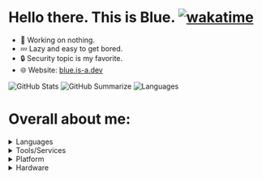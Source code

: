 # Hello there. This is Blue. [![wakatime](https://wakatime.com/badge/user/4a61584b-76a5-4b28-9ec2-4ebad12be49f.svg?style=flat)](https://wakatime.com/@4a61584b-76a5-4b28-9ec2-4ebad12be49f)
- 🔭 Working on nothing.
- 💤 Lazy and easy to get bored.
- 🔒 Security topic is my favorite.
- 🌐 Website: [blue.is-a.dev](https://blue.is-a.dev)

![GitHub Stats](http://github-profile-summary-cards.vercel.app/api/cards/profile-details?username=jimmy-blue&theme=github_dark)
![GitHub Summarize](http://github-profile-summary-cards.vercel.app/api/cards/stats?username=jimmy-blue&theme=github_dark)
![Languages](http://github-profile-summary-cards.vercel.app/api/cards/most-commit-language?username=jimmy-blue&theme=github_dark)

# Overall about me:
<details>
<summary>Languages</summary>
<br>
<!-- Python -->
<a href="https://python.org">
  <img src="https://img.shields.io/badge/python-3670A0?style=for-the-badge&logo=python&logoColor=9cf&color=1c2024" alt="Python" style="vertical-align:top margin:12px 10px"></a>
<!-- HTML -->
<a href="https://html.spec.whatwg.org/">
  <img src="https://img.shields.io/badge/html5-%23E34F26.svg?style=for-the-badge&logo=html5&color=1c2024" alt="HTML" style="vertical-align:top margin:12px 10px"></a>
<!-- C++ -->
<a href="https://isocpp.org/">
  <img src="https://img.shields.io/badge/c++-%2300599C.svg?style=for-the-badge&logo=c%2B%2B&logoColor=2596be&color=1c2024" alt="C++" style="vertical-align:top margin:12px 10px"></a>
<!-- C# -->
<a href="https://docs.microsoft.com/en-us/dotnet/csharp/">
  <img src="https://img.shields.io/badge/c%23-%23239120.svg?style=for-the-badge&logo=c-sharp&logoColor=209c24&color=1c2024" alt="C++" style="vertical-align:top margin:12px 10px"></a>

- **Python**: Main language. Mostly used for random stuff and Discord Bot projects.
- **HTML**: For my website.
- **C++**: Ongoing learning language.
- **C#**: A way for me to understand the WPF application form.
</details>

<details>
<summary>Tools/Services</summary>
<br>
<!-- Azure -->
<a href="https://azure.microsoft.com/en-us/">
  <img src="https://img.shields.io/badge/azure-%230072C6.svg?style=for-the-badge&logo=microsoftazure&logoColor=blue&color=1c2024" alt="Azure" style="vertical-align:top margin:6px 4px"></a>
<!-- Microsoft 365 -->
<a href="https://microsoft.com/en-us/microsoft-365/">
  <img src="https://img.shields.io/badge/Microsoft_Office-D83B01?style=for-the-badge&logo=microsoft-office&logoColor=ff3c04&color=1c2024" alt="Microsoft 365" style="vertical-align:top margin:6px 4px"></a>
<!-- Visual Studio Code -->
<a href="https://code.visualstudio.com/">
  <img src="https://img.shields.io/badge/Visual%20Studio%20Code-0078d7.svg?style=for-the-badge&logo=visual-studio-code&logoColor=0078d7&color=1c2024" alt="Visual Studio Code" style="vertical-align:top margin:6px 4px"></a>
<!-- Visual Studio -->
<a href="https://visualstudio.microsoft.com/">
  <img src="https://img.shields.io/badge/Visual%20Studio-5C2D91.svg?style=for-the-badge&logo=visual-studio&logoColor=5c2d91&color=1c2024" alt="Visual Studio" style="vertical-align:top margin:6px 4px"></a>
<!-- Vim -->
<a href="https://www.vim.org/">
  <img src="https://img.shields.io/badge/VIM-%2311AB00.svg?style=for-the-badge&logo=vim&logoColor=007f00&color=1c2024" alt="Vim" style="vertical-align:top margin:6px 4px"></a>
<!-- Sublime Text Editor -->
<a href="https://www.sublimetext.com/">
  <img src="https://img.shields.io/badge/sublime_text-%23575757.svg?style=for-the-badge&logo=sublime-text&logoColor=important&color=1c2024" alt="Git" style="vertical-align:top margin:6px 4px"></a>
<!-- Git -->
<a href="http://git-scm.com/">
  <img src="https://img.shields.io/badge/git-%23F05033.svg?style=for-the-badge&logo=git&logoColor=f85434&color=1c2024" alt="Git" style="vertical-align:top margin:6px 4px"></a>

- **Azure**: A good service, from Microsoft.
- **Microsoft 365**: I do a lot of document works. LibreOffice is fine but my workflow says no.
- **Visual Studio Code**: Main IDE, for almost every languages that I am learning/working on.
- **Visual Studio**: Mainly for C++ and C#.
- **Vim**: A very good terminal text editor that I can use whenever I am in the terminal and want to edit something quickly.
- **Sublime Text Editor**: Another IDE. I use it when I need a fast environment since it is native, unlike Electron.
- **Git**: This is a must for version control.
</details>


<details>
<summary>Platform</summary>
<br>
<!-- Windows -->
<a href="https://www.microsoft.com/en-us/windows/">
  <img src="https://img.shields.io/badge/Windows-0078D6?style=for-the-badge&logo=windows&logoColor=0864b4&color=1c2024" alt="Windows" style="vertical-align:top margin:6px 4px"></a>
<!-- Arch Linux -->
<a href="https://archlinux.org/">
  <img src="https://img.shields.io/badge/Arch%20Linux-1793D1?logo=arch-linux&logoColor=0c8cd8&style=for-the-badge&color=1c2024" alt="Arch Linux" style="vertical-align:top margin:6px 4px"></a>
<!-- iOS -->
<a href="https://www.apple.com/ios/">
  <img src="https://img.shields.io/badge/iOS-000000?style=for-the-badge&logo=ios&logoColor=white&color=1c2024" alt="iOS" style="vertical-align:top margin:6px 4px"></a>

- **Windows**: For almost everything.
- **Arch Linux**: Mainly used for development, since Linux itself is better than Windows NT.
- **iOS**: Phone.
</details>

<details>
<summary>Hardware</summary>
<br>

![Dell Vostro 5470](https://raw.githubusercontent.com/Jimmy-Blue/Jimmy-Blue/master/img/Dell-Vostro-5470.png)

- **Laptop**: Dell Vostro 5470 (2013)
- **OS**: Windows 11 Pro for Workstation (22581.100) & Arch Linux 5.16.15-zen1-1-zen
- **CPU**: Intel(R) Core i3-4010U @ 1.70GHz
- **RAM**: 4GB Hynix SODIMM DDR3L 1600Mhz
- **Graphics**: Intel(R) HD Graphics 4400 (2GB)
- **Phone**: iPhone 6S 16GB (2016)
</details>
